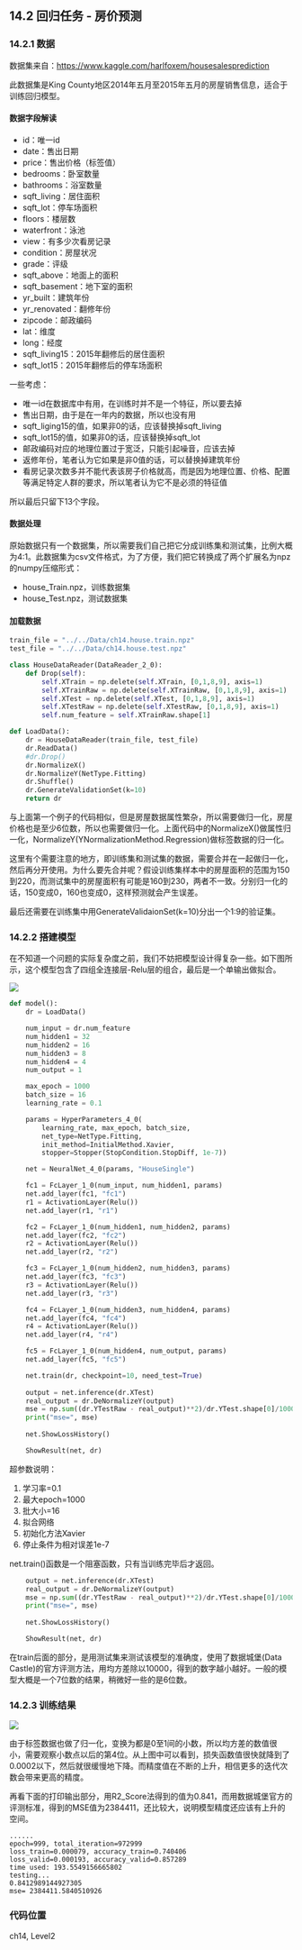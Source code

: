<!--Copyright © Microsoft Corporation. All rights reserved.
  适用于[License](https://github.com/Microsoft/ai-edu/blob/master/LICENSE.md)版权许可-->

## 14.2 回归任务 - 房价预测

### 14.2.1 数据

数据集来自：https://www.kaggle.com/harlfoxem/housesalesprediction

此数据集是King County地区2014年五月至2015年五月的房屋销售信息，适合于训练回归模型。

#### 数据字段解读

- id：唯一id
- date：售出日期
- price：售出价格（标签值）
- bedrooms：卧室数量
- bathrooms：浴室数量
- sqft_living：居住面积
- sqft_lot：停车场面积
- floors：楼层数
- waterfront：泳池
- view：有多少次看房记录
- condition：房屋状况
- grade：评级
- sqft_above：地面上的面积
- sqft_basement：地下室的面积
- yr_built：建筑年份
- yr_renovated：翻修年份
- zipcode：邮政编码
- lat：维度
- long：经度
- sqft_living15：2015年翻修后的居住面积
- sqft_lot15：2015年翻修后的停车场面积

一些考虑：

- 唯一id在数据库中有用，在训练时并不是一个特征，所以要去掉
- 售出日期，由于是在一年内的数据，所以也没有用
- sqft_liging15的值，如果非0的话，应该替换掉sqft_living
- sqft_lot15的值，如果非0的话，应该替换掉sqft_lot
- 邮政编码对应的地理位置过于宽泛，只能引起噪音，应该去掉
- 返修年份，笔者认为它如果是非0值的话，可以替换掉建筑年份
- 看房记录次数多并不能代表该房子价格就高，而是因为地理位置、价格、配置等满足特定人群的要求，所以笔者认为它不是必须的特征值

所以最后只留下13个字段。

#### 数据处理

原始数据只有一个数据集，所以需要我们自己把它分成训练集和测试集，比例大概为4:1。此数据集为csv文件格式，为了方便，我们把它转换成了两个扩展名为npz的numpy压缩形式：
- house_Train.npz，训练数据集
- house_Test.npz，测试数据集

#### 加载数据

```Python
train_file = "../../Data/ch14.house.train.npz"
test_file = "../../Data/ch14.house.test.npz"

class HouseDataReader(DataReader_2_0):
    def Drop(self):
        self.XTrain = np.delete(self.XTrain, [0,1,8,9], axis=1)
        self.XTrainRaw = np.delete(self.XTrainRaw, [0,1,8,9], axis=1)
        self.XTest = np.delete(self.XTest, [0,1,8,9], axis=1)
        self.XTestRaw = np.delete(self.XTestRaw, [0,1,8,9], axis=1)
        self.num_feature = self.XTrainRaw.shape[1]

def LoadData():
    dr = HouseDataReader(train_file, test_file)
    dr.ReadData()
    #dr.Drop()
    dr.NormalizeX()
    dr.NormalizeY(NetType.Fitting)
    dr.Shuffle()
    dr.GenerateValidationSet(k=10)
    return dr
```

与上面第一个例子的代码相似，但是房屋数据属性繁杂，所以需要做归一化，房屋价格也是至少6位数，所以也需要做归一化。上面代码中的NormalizeX()做属性归一化，NormalizeY(YNormalizationMethod.Regression)做标签数据的归一化。

这里有个需要注意的地方，即训练集和测试集的数据，需要合并在一起做归一化，然后再分开使用。为什么要先合并呢？假设训练集样本中的房屋面积的范围为150到220，而测试集中的房屋面积有可能是160到230，两者不一致。分别归一化的话，150变成0，160也变成0，这样预测就会产生误差。

最后还需要在训练集中用GenerateValidaionSet(k=10)分出一个1:9的验证集。

### 14.2.2 搭建模型

在不知道一个问题的实际复杂度之前，我们不妨把模型设计得复杂一些。如下图所示，这个模型包含了四组全连接层-Relu层的组合，最后是一个单输出做拟合。

<img src='../Images/14/non_linear_regression.png'/>

```Python
def model():
    dr = LoadData()

    num_input = dr.num_feature
    num_hidden1 = 32
    num_hidden2 = 16
    num_hidden3 = 8
    num_hidden4 = 4
    num_output = 1

    max_epoch = 1000
    batch_size = 16
    learning_rate = 0.1

    params = HyperParameters_4_0(
        learning_rate, max_epoch, batch_size,
        net_type=NetType.Fitting,
        init_method=InitialMethod.Xavier,
        stopper=Stopper(StopCondition.StopDiff, 1e-7))

    net = NeuralNet_4_0(params, "HouseSingle")

    fc1 = FcLayer_1_0(num_input, num_hidden1, params)
    net.add_layer(fc1, "fc1")
    r1 = ActivationLayer(Relu())
    net.add_layer(r1, "r1")

    fc2 = FcLayer_1_0(num_hidden1, num_hidden2, params)
    net.add_layer(fc2, "fc2")
    r2 = ActivationLayer(Relu())
    net.add_layer(r2, "r2")

    fc3 = FcLayer_1_0(num_hidden2, num_hidden3, params)
    net.add_layer(fc3, "fc3")
    r3 = ActivationLayer(Relu())
    net.add_layer(r3, "r3")

    fc4 = FcLayer_1_0(num_hidden3, num_hidden4, params)
    net.add_layer(fc4, "fc4")
    r4 = ActivationLayer(Relu())
    net.add_layer(r4, "r4")

    fc5 = FcLayer_1_0(num_hidden4, num_output, params)
    net.add_layer(fc5, "fc5")

    net.train(dr, checkpoint=10, need_test=True)
    
    output = net.inference(dr.XTest)
    real_output = dr.DeNormalizeY(output)
    mse = np.sum((dr.YTestRaw - real_output)**2)/dr.YTest.shape[0]/10000
    print("mse=", mse)
    
    net.ShowLossHistory()

    ShowResult(net, dr)
```

超参数说明：
1. 学习率=0.1
2. 最大epoch=1000
3. 批大小=16
4. 拟合网络
5. 初始化方法Xavier
6. 停止条件为相对误差1e-7

net.train()函数是一个阻塞函数，只有当训练完毕后才返回。

```Python
    output = net.inference(dr.XTest)
    real_output = dr.DeNormalizeY(output)
    mse = np.sum((dr.YTestRaw - real_output)**2)/dr.YTest.shape[0]/10000
    print("mse=", mse)
    
    net.ShowLossHistory()

    ShowResult(net, dr)
```

在train后面的部分，是用测试集来测试该模型的准确度，使用了数据城堡(Data Castle)的官方评测方法，用均方差除以10000，得到的数字越小越好。一般的模型大概是一个7位数的结果，稍微好一些的是6位数。

### 14.2.3 训练结果

<img src='../Images/14/house_loss.png'/>

由于标签数据也做了归一化，变换为都是0至1间的小数，所以均方差的数值很小，需要观察小数点以后的第4位。从上图中可以看到，损失函数值很快就降到了0.0002以下，然后就很缓慢地下降。而精度值在不断的上升，相信更多的迭代次数会带来更高的精度。

再看下面的打印输出部分，用R2_Score法得到的值为0.841，而用数据城堡官方的评测标准，得到的MSE值为2384411，还比较大，说明模型精度还应该有上升的空间。

```
......
epoch=999, total_iteration=972999
loss_train=0.000079, accuracy_train=0.740406
loss_valid=0.000193, accuracy_valid=0.857289
time used: 193.5549156665802
testing...
0.8412989144927305
mse= 2384411.5840510926
```

### 代码位置

ch14, Level2
